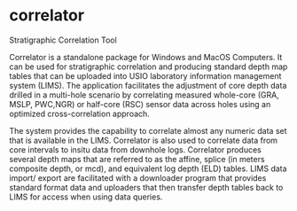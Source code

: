 correlator
==========

Stratigraphic Correlation Tool

Correlator is a standalone package for Windows and MacOS Computers. It can be used for stratigraphic correlation and producing standard depth map tables that can be uploaded into USIO laboratory information management system (LIMS).
The application facilitates the adjustment of core depth data drilled in a multi-hole scenario
by correlating measured whole-core (GRA, MSLP, PWC,NGR) or half-core (RSC) sensor data across
holes using an optimized cross-correlation approach.

The system provides the capability to correlate almost any numeric data set that is available in the
LIMS. Correlator is also used to correlate data from core intervals to insitu data from
downhole logs. Correlator produces several depth maps that are referred to as the affine,
splice (in meters composite depth, or mcd), and equivalent log depth (ELD) tables. LIMS data import/
export are facilitated with a downloader program that provides standard format data and
uploaders that then transfer depth tables back to LIMS for access when using data queries.

